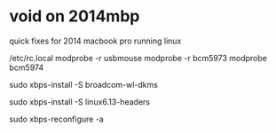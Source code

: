 # void on 2014mbp
 quick fixes for 2014 macbook pro running linux

/etc/rc.local
modprobe -r usbmouse
modprobe -r bcm5973
modprobe bcm5974

sudo xbps-install -S broadcom-wl-dkms

sudo xbps-install -S linux6.13-headers

sudo xbps-reconfigure -a